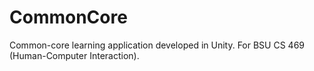 # CommonCore
Common-core learning application developed in Unity. For BSU CS 469 (Human-Computer Interaction).
